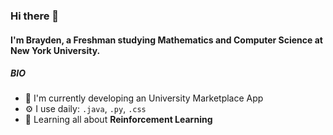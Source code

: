 ### Hi there 👋

#### I'm Brayden, a Freshman studying Mathematics and Computer Science at New York University.

##### BIO

- 🏢 I'm currently developing an University Marketplace App
- ⚙️ I use daily: `.java`, `.py`, `.css`
- 🌱 Learning all about **Reinforcement Learning**
